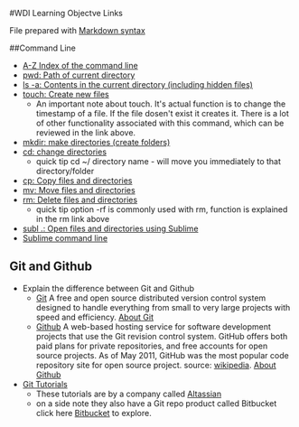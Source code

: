 #WDI Learning Objectve Links

File prepared with [Markdown syntax](http://daringfireball.net/projects/markdown/syntax#p)

##Command Line
* [A-Z Index of the command line](http://ss64.com/osx/)
* [pwd: Path of current directory](http://ss64.com/osx/pwd.html)
* [ls -a:  Contents in the current directory (including hidden files)](http://ss64.com/osx/ls.html)
* [touch: Create new files](http://ss64.com/osx/touch.html)
  * An important note about touch.  It's actual function is to change the timestamp of a file.  If the file dosen't exist it creates it.  There is a lot of other functionality associated with this command, which can be reviewed in the link above.
* [mkdir: make directories (create folders)](http://ss64.com/osx/mkdir.html)
* [cd: change directories](http://ss64.com/osx/cd.html)
  * quick tip cd ~/ directory name - will move you immediately to that directory/folder
* [cp: Copy files and directories](http://ss64.com/osx/cp.html)
* [mv: Move files and directories](http://ss64.com/osx/mv.html)
* [rm: Delete files and directories](http://ss64.com/osx/rm.html)
  * quick tip option -rf is commonly used with rm, function is explained in the rm link above
* [subl .: Open files and directories using Sublime](http://www.sublimetext.com/)
* [Sublime command line](http://www.sublimetext.com/docs/3/osx_command_line.html)

## Git and Github
* Explain the difference between Git and Github
  * [Git](http://git-scm.com/) A free and open source distributed version control system designed to handle everything from small to very large projects with speed and efficiency. [About Git](http://git-scm.com/about)
  * [Github](https://github.com/) A web-based hosting service for software development projects that use the Git revision control system. GitHub offers both paid plans for private repositories, and free accounts for open source projects. As of May 2011, GitHub was the most popular code repository site for open source project. source: [wikipedia](http://en.wikipedia.org/wiki/GitHub).  [About Github](https://github.com/about)
* [Git Tutorials](https://www.atlassian.com/git)
  * These tutorials are by a company called [Altassian](https://www.atlassian.com/)
  * on a side note they also have a Git repo product called Bitbucket  click here [Bitbucket](https://www.atlassian.com/software/bitbucket/overview) to explore.


